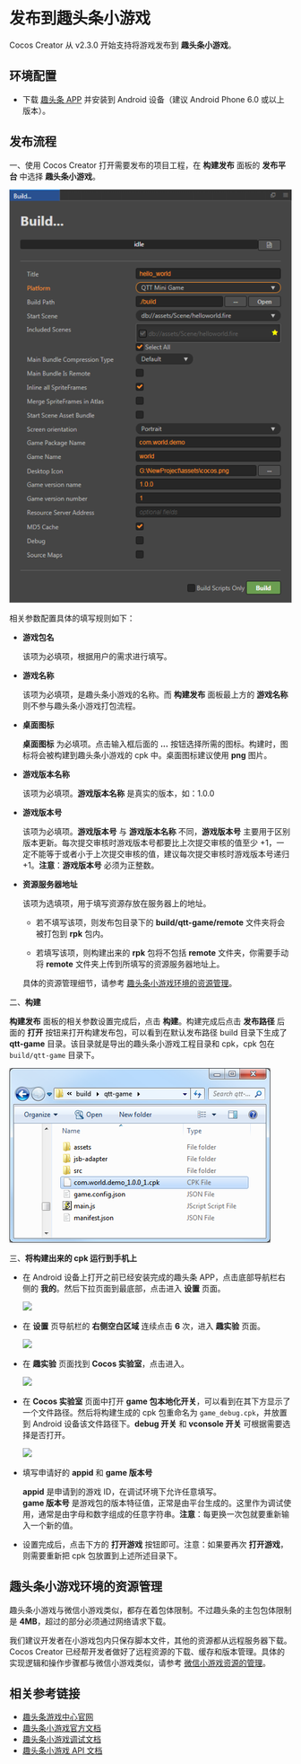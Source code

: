 # 发布到趣头条小游戏

Cocos Creator 从 v2.3.0 开始支持将游戏发布到 **趣头条小游戏**。

## 环境配置

- 下载 [趣头条 APP](https://game.qutoutiao.net/doc/index.html#/doc/debug_in_app) 并安装到 Android 设备（建议 Android Phone 6.0 或以上版本）。

## 发布流程

一、使用 Cocos Creator 打开需要发布的项目工程，在 **构建发布** 面板的 **发布平台** 中选择 **趣头条小游戏**。

![](publish-qutoutiao/build.png)

相关参数配置具体的填写规则如下：

- **游戏包名**

  该项为必填项，根据用户的需求进行填写。

- **游戏名称**

  该项为必填项，是趣头条小游戏的名称。而 **构建发布** 面板最上方的 **游戏名称** 则不参与趣头条小游戏打包流程。

- **桌面图标**

  **桌面图标** 为必填项。点击输入框后面的 **...** 按钮选择所需的图标。构建时，图标将会被构建到趣头条小游戏的 cpk 中。桌面图标建议使用 **png** 图片。

- **游戏版本名称**

  该项为必填项。**游戏版本名称** 是真实的版本，如：1.0.0

- **游戏版本号**

  该项为必填项。**游戏版本号** 与 **游戏版本名称** 不同，**游戏版本号** 主要用于区别版本更新。每次提交审核时游戏版本号都要比上次提交审核的值至少 +1，一定不能等于或者小于上次提交审核的值，建议每次提交审核时游戏版本号递归 +1。**注意**：**游戏版本号** 必须为正整数。

- **资源服务器地址**

  该项为选填项，用于填写资源存放在服务器上的地址。

  - 若不填写该项，则发布包目录下的 **build/qtt-game/remote** 文件夹将会被打包到 **rpk** 包内。

  - 若填写该项，则构建出来的 **rpk** 包将不包括 **remote** 文件夹，你需要手动将 **remote** 文件夹上传到所填写的资源服务器地址上。

  具体的资源管理细节，请参考 [趣头条小游戏环境的资源管理](#%E8%B6%A3%E5%A4%B4%E6%9D%A1%E5%B0%8F%E6%B8%B8%E6%88%8F%E7%8E%AF%E5%A2%83%E7%9A%84%E8%B5%84%E6%BA%90%E7%AE%A1%E7%90%86)。

二、**构建**

**构建发布** 面板的相关参数设置完成后，点击 **构建**。构建完成后点击 **发布路径** 后面的 **打开** 按钮来打开构建发布包，可以看到在默认发布路径 build 目录下生成了 **qtt-game** 目录。该目录就是导出的趣头条小游戏工程目录和 cpk，cpk 包在 `build/qtt-game` 目录下。

![](publish-qutoutiao/output.png)

三、**将构建出来的 cpk 运行到手机上**

- 在 Android 设备上打开之前已经安装完成的趣头条 APP，点击底部导航栏右侧的 **我的**。然后下拉页面到最底部，点击进入 **设置** 页面。

  ![](publish-qutoutiao/setting.png)

- 在 **设置** 页导航栏的 **右侧空白区域** 连续点击 **6** 次，进入 **趣实验** 页面。

  ![](publish-qutoutiao/click.png)

- 在 **趣实验** 页面找到 **Cocos 实验室**，点击进入。

  ![](publish-qutoutiao/golab.png)

- 在 **Cocos 实验室** 页面中打开 **game 包本地化开关**，可以看到在其下方显示了一个文件路径。然后将构建生成的 cpk 包重命名为 `game_debug.cpk`，并放置到 Android 设备该文件路径下。**debug 开关** 和 **vconsole 开关** 可根据需要选择是否打开。

  ![](publish-qutoutiao/nativecpk.png)

- 填写申请好的 **appid** 和 **game 版本号**

  **appid** 是申请到的游戏 ID，在调试环境下允许任意填写。<br>
  **game 版本号** 是游戏包的版本特征值，正常是由平台生成的。这里作为调试使用，通常是由字母和数字组成的任意字符串。**注意**：每更换一次包就要重新输入一个新的值。

- 设置完成后，点击下方的 **打开游戏** 按钮即可。注意：如果要再次 **打开游戏**，则需要重新把 cpk 包放置到上述所述目录下。

## 趣头条小游戏环境的资源管理

趣头条小游戏与微信小游戏类似，都存在着包体限制。不过趣头条的主包包体限制是 **4MB**，超过的部分必须通过网络请求下载。

我们建议开发者在小游戏包内只保存脚本文件，其他的资源都从远程服务器下载。Cocos Creator 已经帮开发者做好了远程资源的下载、缓存和版本管理。具体的实现逻辑和操作步骤都与微信小游戏类似，请参考 [微信小游戏资源的管理](./publish-wechatgame.md#%E5%B0%8F%E6%B8%B8%E6%88%8F%E7%8E%AF%E5%A2%83%E7%9A%84%E8%B5%84%E6%BA%90%E7%AE%A1%E7%90%86)。

## 相关参考链接

- [趣头条游戏中心官网](http://game.qutoutiao.net/official/home/prod/index.html)
- [趣头条小游戏官方文档](https://game.qutoutiao.net/doc/index.html#/)
- [趣头条小游戏调试文档](https://game.qutoutiao.net/doc/index.html#/doc/debug_in_app)
- [趣头条小游戏 API 文档](https://game.qutoutiao.net/doc/index.html#/doc/sdk)
